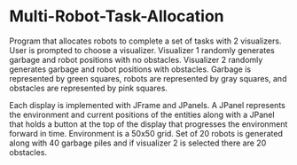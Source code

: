 # Multi-Robot-Task-Allocation
Program that allocates robots to complete a set of tasks with 2 visualizers. User is prompted to choose a visualizer. Visualizer 1 randomly generates garbage and robot positions with no obstacles. Visualizer 2 randomly generates garbage and robot positions with obstacles. Garbage is represented by green squares, robots are represented by gray squares, and obstacles are represented by pink squares.  

Each display is implemented with JFrame and JPanels. A JPanel represents the environment and current positions of the entities along with a JPanel that holds a button at the top of the display that progresses the environment forward in time. Environment is a 50x50 grid. Set of 20 robots is generated along with 40 garbage piles and if visualizer 2 is selected there are 20 obstacles.
